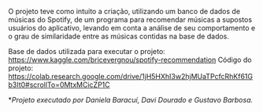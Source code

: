 O projeto teve como intuito a criação, utilizando um banco de dados de músicas do Spotify, de um programa para recomendar músicas a supostos usuários do aplicativo, levando em conta a análise de seu comportamento e o grau de similaridade entre as músicas contidas na base de dados. 

Base de dados utilizada para executar o projeto: https://www.kaggle.com/bricevergnou/spotify-recommendation
Código do projeto: https://colab.research.google.com/drive/1jH5HXhI3w2hjMUaTPcfcRhKf61Gb3It0#scrollTo=0MtxMCicZP1C

**Projeto executado por Daniela Baracuí, Davi Dourado e Gustavo Barbosa.*

